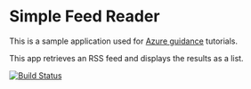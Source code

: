 # Simple Feed Reader

This is a sample application used for [Azure guidance](https://docs.microsoft.com/aspnet/core/azure/?view=aspnetcore-2.1) tutorials.

This app retrieves an RSS feed and displays the results as a list.

[![Build Status](https://dev.azure.com/romilgetwings/FRProject/_apis/build/status/FRProject-ASP.NET%20Core-CI?branchName=master)](https://dev.azure.com/romilgetwings/FRProject/_build/latest?definitionId=4&branchName=master)
